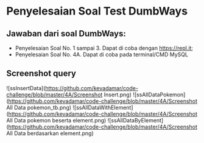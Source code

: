 # Penyelesaian Soal Test DumbWays

## Jawaban dari soal DumbWays:

  * Penyelesaian Soal No. 1 sampai 3. Dapat di coba dengan https://repl.it;
  * Penyelesaian Soal No. 4A. Dapat di coba pada terminal/CMD MySQL
## Screenshot query
![ssInsertData](https://github.com/kevadamar/code-challenge/blob/master/4A/Screenshot Insert.png)
![ssAllDataPokemon](https://github.com/kevadamar/code-challenge/blob/master/4A/Screenshot All Data pokemon_tb.png)
![ssAllDataWithElement](https://github.com/kevadamar/code-challenge/blob/master/4A/Screenshot All Data pokemon beserta element.png)
![ssAllDataByElement](https://github.com/kevadamar/code-challenge/blob/master/4A/Screenshot All Data berdasarkan element.png)
